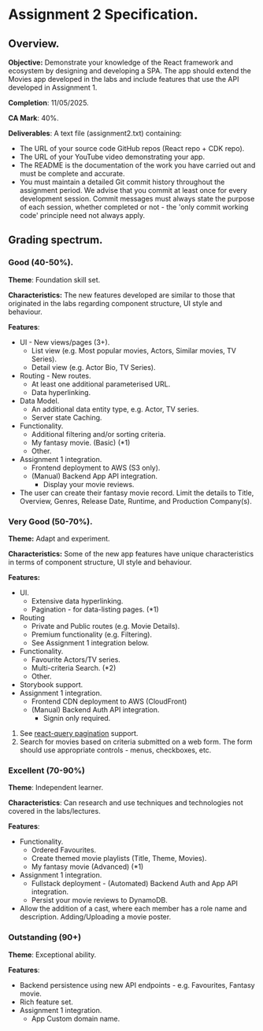 # Assignment 2 Specification.

## Overview.

**Objective:** Demonstrate your knowledge of the React framework and ecosystem by designing and developing a SPA. The app should extend the Movies app developed in the labs and include features that use the API developed in Assignment 1.

**Completion**: 11/05/2025.

**CA Mark**: 40%.

**Deliverables**: A text file (assignment2.txt) containing:

- The URL of your source code GitHub repos (React repo + CDK repo).
- The URL of your YouTube video demonstrating your app.
- The README is the documentation of the work you have carried out and must be complete and accurate.
- You must maintain a detailed Git commit history throughout the assignment period. We advise that you commit at least once for every development session. Commit messages must always state the purpose of each session, whether completed or not - the 'only commit working code' principle need not always apply.

## Grading spectrum.

### Good (40-50%).

**Theme**: Foundation skill set.

**Characteristics:** The new features developed are similar to those that originated in the labs regarding component structure, UI style and behaviour.

**Features**:

- UI - New views/pages (3+).
  - List view (e.g. Most popular movies, Actors, Similar movies, TV Series).
  - Detail view (e.g. Actor Bio, TV Series).
- Routing - New routes.
  - At least one additional parameterised URL.
  - Data hyperlinking.
- Data Model.
  - An additional data entity type, e.g. Actor, TV series.
  - Server state Caching.
- Functionality.
  - Additional filtering and/or sorting criteria.
  - My fantasy movie. (Basic) (*1)
  - Other.
- Assignment 1 integration.
  - Frontend deployment to AWS (S3 only).
  - (Manual) Backend App API integration.
    - Display your movie reviews.
- The user can create their fantasy movie record. Limit the details to Title, Overview, Genres, Release Date, Runtime, and Production Company(s).

### Very Good (50-70%).

**Theme:** Adapt and experiment.

**Characteristics:** Some of the new app features have unique characteristics in terms of component structure, UI style and behaviour.

**Features:**

- UI.
  - Extensive data hyperlinking.
  - Pagination - for data-listing pages. (*1)
- Routing
  - Private and Public routes (e.g. Movie Details).
  - Premium functionality (e.g. Filtering).
  - See Assignment 1 integration below.
- Functionality.
  - Favourite Actors/TV series.
  - Multi-criteria Search. (*2)
  - Other.
- Storybook support.
- Assignment 1 integration.
  - Frontend CDN deployment to AWS (CloudFront)
  - (Manual) Backend Auth API integration.
    - Signin only required.

1. See [react-query pagination](https://react-query.tanstack.com/guides/paginated-queries) support.
2. Search for movies based on criteria submitted on a web form. The form should use appropriate controls - menus, checkboxes, etc.

### Excellent (70-90%)

**Theme**: Independent learner.

**Characteristics**: Can research and use techniques and technologies not covered in the labs/lectures.

**Features**:

- Functionality.
  - Ordered Favourites.
  - Create themed movie playlists (Title, Theme, Movies).
  - My fantasy movie (Advanced) (*1)
- Assignment 1 integration.
  - Fullstack deployment - (Automated) Backend Auth and App API integration.
  - Persist your movie reviews to DynamoDB.
- Allow the addition of a cast, where each member has a role name and description. Adding/Uploading a movie poster.

### Outstanding (90+)

**Theme**: Exceptional ability.

**Features**:

- Backend persistence using new API endpoints - e.g. Favourites, Fantasy movie.
- Rich feature set.
- Assignment 1 integration.
  - App Custom domain name.